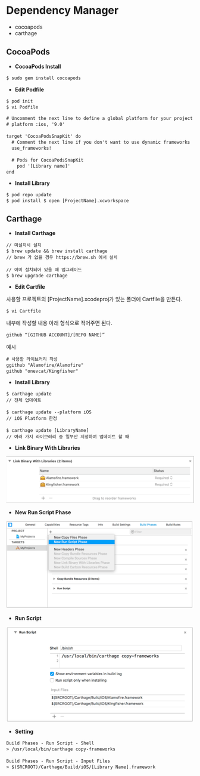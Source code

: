 # Dependency Manager

- cocoapods
- carthage

## CocoaPods


- **CocoaPods Install**

```zsh
$ sudo gem install cocoapods
```

- **Edit Podfile**

```shell
$ pod init
$ vi Podfile
```

```vim
# Uncomment the next line to define a global platform for your project
# platform :ios, '9.0'

target 'CocoaPodsSnapKit' do
  # Comment the next line if you don't want to use dynamic frameworks
  use_frameworks!

  # Pods for CocoaPodsSnapKit
	pod '[Library name]'
end
```

- **Install Library**

```shell
$ pod repo update
$ pod install $ open [ProjectName].xcworkspace
```


## Carthage

- **Install Carthage**

```shell
// 미설치시 설치
$ brew update && brew install carthage
// brew 가 없을 경우 https://brew.sh 에서 설치

// 이미 설치되어 있을 때 업그레이드
$ brew upgrade carthage 
```

- **Edit Cartfile**

사용할 프로젝트의 [ProjectName].xcodeproj가 있는 폴더에 Cartfile을 만든다.

```shell
$ vi Cartfile
```

내부에 작성할 내용
아래 형식으로 적어주면 된다.

```
github “[GITHUB ACCOUNT]/[REPO NAME]”
```

예시

```vim
# 사용할 라이브러리 작성
ggithub "Alamofire/Alamofire"
github "onevcat/Kingfisher"
```

- **Install Library**

```shell
$ carthage update  
// 전체 업데이트
 
$ carthage update --platform iOS 
// iOS Platform 한정

$ carthage update [LibraryName]
// 여러 가지 라이브러리 중 일부만 지정하여 업데이트 할 때
```

- **Link Binary With Libraries**

<img src = "https://github.com/JoongChangYang/TIL/blob/master/Assets/swift/LinkBinaryWithLibraries.png">

- **New Run Script Phase**

<img src = "https://github.com/JoongChangYang/TIL/blob/master/Assets/swift/NewRunScroptPhase.png">

- **Run Script**

<img src = "https://github.com/JoongChangYang/TIL/blob/master/Assets/swift/RunScript.png">

- **Setting**

```
Build Phases - Run Script - Shell
> /usr/local/bin/carthage copy-frameworks

Build Phases - Run Script - Input Files
> $(SRCROOT)/Carthage/Build/iOS/[Library Name].framework
```











